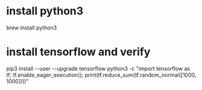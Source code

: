 # install python3

brew install python3

# install tensorflow and verify

pip3 install --user --upgrade tensorflow
python3 -c "import tensorflow as tf; tf.enable_eager_execution(); print(tf.reduce_sum(tf.random_normal([1000, 1000])))"